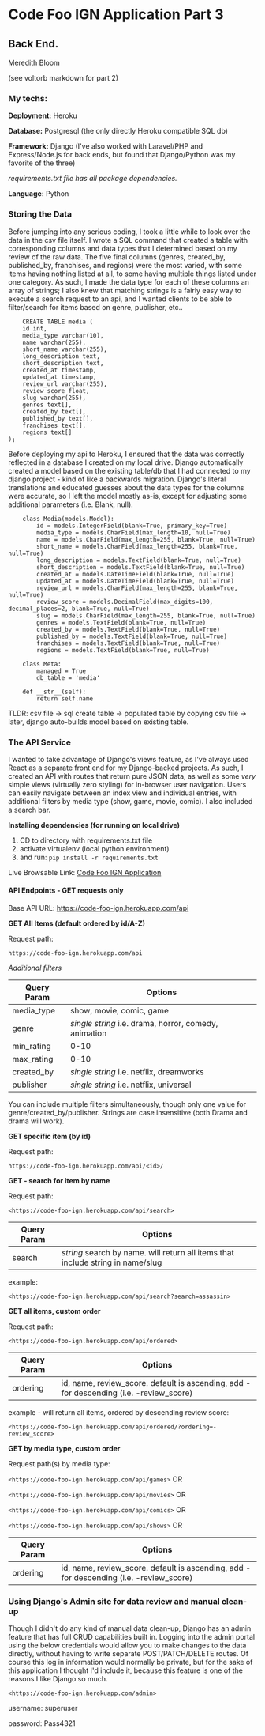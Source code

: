 # Code Foo IGN Application Part 3
## Back End.
Meredith Bloom

(see voltorb markdown for part 2)


### My techs:

**Deployment:** Heroku 

**Database:** Postgresql (the only directly Heroku compatible SQL db)

**Framework:** Django (I've also worked with Laravel/PHP and Express/Node.js for back ends, but found that Django/Python was my favorite of the three)

*requirements.txt file has all package dependencies.* 

**Language:** Python


### Storing the Data

Before jumping into any serious coding, I took a little while to look over the data in the csv file itself. I wrote a SQL command that created a table with corresponding columns and data types that I determined based on my review of the raw data. The five final columns (genres, created_by, published_by, franchises, and regions) were the most varied, with some items having nothing listed at all, to some having multiple things listed under one category. As such, I made the data type for each of these columns an array of strings; I also knew that matching strings is a fairly easy way to execute a search request to an api, and I wanted clients to be able to filter/search for items based on genre, publisher, etc.. 


```
    CREATE TABLE media (
    id int,
    media_type varchar(10),
    name varchar(255),
    short_name varchar(255),
    long_description text,
    short_description text,
    created_at timestamp,
    updated_at timestamp,
    review_url varchar(255),
    review_score float,
    slug varchar(255),
    genres text[],
    created_by text[],
    published_by text[],
    franchises text[],
    regions text[]
);
```

Before deploying my api to Heroku, I ensured that the data was correctly reflected in a database I created on my local drive. Django automatically created a model based on the existing table/db that I had connected to my django project - kind of like a backwards migration. Django's literal translations and educated guesses about the data types for the columns were accurate, so I left the model mostly as-is, except for adjusting some additional parameters (i.e. Blank, null).

```
    class Media(models.Model):
        id = models.IntegerField(blank=True, primary_key=True)
        media_type = models.CharField(max_length=10, null=True)
        name = models.CharField(max_length=255, blank=True, null=True)
        short_name = models.CharField(max_length=255, blank=True, null=True)
        long_description = models.TextField(blank=True, null=True)
        short_description = models.TextField(blank=True, null=True)
        created_at = models.DateTimeField(blank=True, null=True)
        updated_at = models.DateTimeField(blank=True, null=True)
        review_url = models.CharField(max_length=255, blank=True, null=True)
        review_score = models.DecimalField(max_digits=100, decimal_places=2, blank=True, null=True)
        slug = models.CharField(max_length=255, blank=True, null=True)
        genres = models.TextField(blank=True, null=True)  
        created_by = models.TextField(blank=True, null=True)  
        published_by = models.TextField(blank=True, null=True) 
        franchises = models.TextField(blank=True, null=True)  
        regions = models.TextField(blank=True, null=True) 

    class Meta:
        managed = True
        db_table = 'media'
        
    def __str__(self):
        return self.name
```

TLDR:
csv file -> sql create table -> populated table by copying csv file -> later, django auto-builds model based on existing table. 

### The API Service

I wanted to take advantage of Django's views feature, as I've always used React as a separate front end for my Django-backed projects. As such, I created an API with routes that return pure JSON data, as well as some *very* simple views (virtually zero styling) for in-browser user navigation. Users can easily navigate between an index view and individual entries, with additional filters by media type (show, game, movie, comic). I also included a search bar. 

**Installing dependencies (for running on local drive)**

1. CD to directory with requirements.txt file
2. activate virtualenv (local python environment)
3. and run: `pip install -r requirements.txt`


Live Browsable Link: [Code Foo IGN Application](https://code-foo-ign.herokuapp.com/)

#### API Endpoints - GET requests only

Base API URL: <https://code-foo-ign.herokuapp.com/api>


**GET All Items (default ordered by id/A-Z)**

Request path: 

`https://code-foo-ign.herokuapp.com/api`

*Additional filters* 

| Query Param | Options |
| ----------- | ------- |
| media_type | show, movie, comic, game |
| genre | *single string* i.e. drama, horror, comedy, animation |
| min_rating | 0-10 |
| max_rating | 0-10 |
| created_by | *single string* i.e. netflix, dreamworks |
| publisher | *single string* i.e. netflix, universal |

You can include multiple filters simultaneously, though only one value for genre/created_by/publisher. Strings are case insensitive (both Drama and drama will work).

**GET specific item (by id)**

Request path:

`https://code-foo-ign.herokuapp.com/api/<id>/`


**GET - search for item by name**

Request path:

`<https://code-foo-ign.herokuapp.com/api/search>`

| Query Param | Options |
| ----------- | ------- |
| search | *string* search by name. will return all items that include string in name/slug |


example:

`<https://code-foo-ign.herokuapp.com/api/search?search=assassin>`



**GET all items, custom order**


Request path:

`<https://code-foo-ign.herokuapp.com/api/ordered>`

| Query Param | Options |
| ----------- | ------- |
| ordering | id, name, review_score. default is ascending, add - for descending (i.e. -review_score) |


example - will return all items, ordered by descending review score:

`<https://code-foo-ign.herokuapp.com/api/ordered/?ordering=-review_score>`



**GET by media type, custom order**

Request path(s) by media type:

`<https://code-foo-ign.herokuapp.com/api/games>` OR

`<https://code-foo-ign.herokuapp.com/api/movies>` OR

`<https://code-foo-ign.herokuapp.com/api/comics>` OR

`<https://code-foo-ign.herokuapp.com/api/shows>` OR


| Query Param | Options |
| ----------- | ------- |
| ordering | id, name, review_score. default is ascending, add - for descending (i.e. -review_score) |



### Using Django's Admin site for data review and manual clean-up 

Though I didn't do any kind of manual data clean-up, Django has an admin feature that has full CRUD capabilities built in. Logging into the admin portal using the below credentials would allow you to make changes to the data directly, without having to write separate POST/PATCH/DELETE routes. Of course this log in information would normally be private, but for the sake of this application I thought I'd include it, because this feature is one of the reasons I like Django so much.


`<https://code-foo-ign.herokuapp.com/admin>`

username: superuser

password: Pass4321
